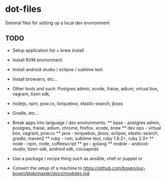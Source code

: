 dot-files
=========

General files for setting up a local dev environment


## TODO ##
* Setup application list + brew install
* Install RVM environment
* Install android studio / eclipse / sublime text
* Install browsers, etc...
* Other tools and such: Postgres admin, xcode, fraise, adium, virtual box, vagrant, tizen sdk, 
* nodejs, npm, pow.cx, torquebox, elastic-search, jboss
* Gradle, etc…


* Break apps into language / dev environments:
** base - postgres admin, postgres, fraise, adium, chrome, firefox, xcode, brew
** dev ops - virtual box, vagrant, pow.cx
** java - torquebox, jboss, eclipse, elastic-search, gradle, maven2
** ruby - rvm, sublime-text, ruby 1.9.2+, ruby 2.0+
** node - npm, node, coffeescript
** go - golang
** mobile - android-studio, tizen-sdk, android sdk, cocoapods

* Use a package / recipe thing such as ansible, chef or puppet or 
* Convert the setup of a machine to https://github.com/boxen/our-boxen/blob/master/docs/modules.md

